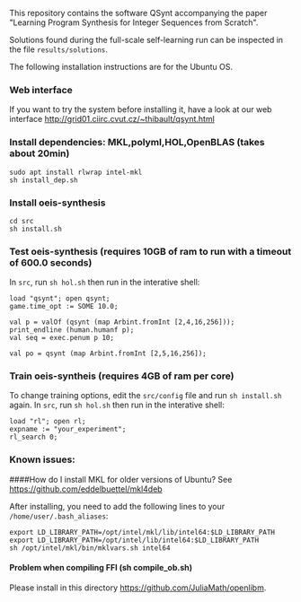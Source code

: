 This repository contains the software QSynt accompanying the paper 
"Learning Program Synthesis for Integer Sequences from Scratch". 

Solutions found during the full-scale self-learning run 
can be inspected in the file `results/solutions`.

The following installation instructions are for the Ubuntu OS.

### Web interface
If you want to try the system before installing it, have a look
at our web interface http://grid01.ciirc.cvut.cz/~thibault/qsynt.html

### Install dependencies: MKL,polyml,HOL,OpenBLAS (takes about 20min)
```
sudo apt install rlwrap intel-mkl
sh install_dep.sh
```

### Install oeis-synthesis
```
cd src
sh install.sh
```

### Test oeis-synthesis (requires 10GB of ram to run with a timeout of 600.0 seconds)
In `src`, run `sh hol.sh` then run in the interative shell:
```
load "qsynt"; open qsynt;
game.time_opt := SOME 10.0;

val p = valOf (qsynt (map Arbint.fromInt [2,4,16,256]));
print_endline (human.humanf p);
val seq = exec.penum p 10;

val po = qsynt (map Arbint.fromInt [2,5,16,256]);
```

### Train oeis-syntheis (requires 4GB of ram per core)
To change training options, edit the `src/config` file and 
run `sh install.sh` again.
In `src`, run `sh hol.sh` then run in the interative shell:
```
load "rl"; open rl;
expname := "your_experiment";
rl_search 0;
```

### Known issues:

####How do I install MKL for older versions of Ubuntu?
See https://github.com/eddelbuettel/mkl4deb

After installing, you need to add the following lines to your `/home/user/.bash_aliases`:
```
export LD_LIBRARY_PATH=/opt/intel/mkl/lib/intel64:$LD_LIBRARY_PATH
export LD_LIBRARY_PATH=/opt/intel/lib/intel64:$LD_LIBRARY_PATH
sh /opt/intel/mkl/bin/mklvars.sh intel64
```

#### Problem when compiling FFI (sh compile_ob.sh)
Please install in this directory https://github.com/JuliaMath/openlibm.





